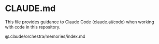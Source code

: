 # CLAUDE.md

This file provides guidance to Claude Code (claude.ai/code) when working with code in this repository.

@.claude/orchestra/memories/index.md

